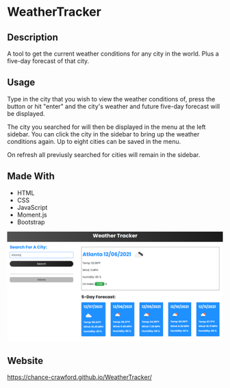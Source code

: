 # WeatherTracker

## Description
A tool to get the current weather conditions for any city in the
world. Plus a five-day forecast of that city.

## Usage
Type in the city that you wish to view the weather conditions of,
press the button or hit "enter" and the city's weather and future five-day forecast will be displayed. 

The city you searched for will then be displayed in the menu at the left sidebar. You can click the city in the sidebar to bring up the weather conditions again. Up to eight cities can be saved in the menu.

On refresh all previusly searched for cities will remain in the sidebar.

## Made With
* HTML
* CSS
* JavaScript
* Moment.js
* Bootstrap

![weather app](./assets/images/Capture.PNG)

## Website
https://chance-crawford.github.io/WeatherTracker/
